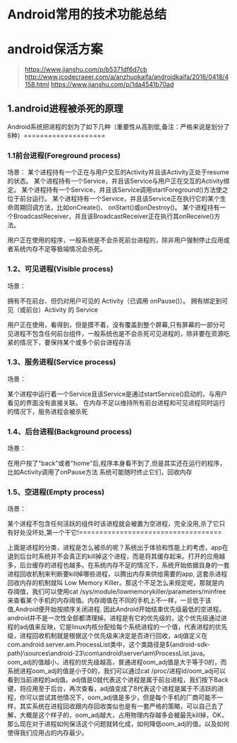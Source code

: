 Android常用的技术功能总结
===========
# android保活方案
 >https://www.jianshu.com/p/b5371df6d7cb
 >http://www.jcodecraeer.com/a/anzhuokaifa/androidkaifa/2016/0418/4158.html
 >https://www.jianshu.com/p/1da4541b70ad
 
## 1.android进程被杀死的原理
 Android系统把进程的划为了如下几种（重要性从高到低,备注：严格来说是划分了6种）====================
 
 ### 1.1前台进程(Foreground process)
 场景：
 某个进程持有一个正在与用户交互的Activity并且该Activity正处于resume的状态。
 某个进程持有一个Service，并且该Service与用户正在交互的Activity绑定。
 某个进程持有一个Service，并且该Service调用startForeground()方法使之位于前台运行。
 某个进程持有一个Service，并且该Service正在执行它的某个生命周期回调方法，比如onCreate()、 onStart()或onDestroy()。
 某个进程持有一个BroadcastReceiver，并且该BroadcastReceiver正在执行其onReceive()方法。

 用户正在使用的程序，一般系统是不会杀死前台进程的，除非用户强制停止应用或者系统内存不足等极端情况会杀死。
 ### 1.2、可见进程(Visible process)
 场景：

 拥有不在前台、但仍对用户可见的 Activity（已调用 onPause()）。
 拥有绑定到可见（或前台）Activity 的 Service

 用户正在使用，看得到，但是摸不着，没有覆盖到整个屏幕,只有屏幕的一部分可见进程不包含任何前台组件，一般系统也是不会杀死可见进程的，除非要在资源吃紧的情况下，要保持某个或多个前台进程存活
 ### 1.3、服务进程(Service process)

 场景：

 某个进程中运行着一个Service且该Service是通过startService()启动的，与用户看见的界面没有直接关联。
 在内存不足以维持所有前台进程和可见进程同时运行的情况下，服务进程会被杀死
 ### 1.4、后台进程(Background process)

 场景：

 在用户按了"back"或者"home"后,程序本身看不到了,但是其实还在运行的程序，比如Activity调用了onPause方法
 系统可能随时终止它们，回收内存
 ### 1.5、空进程(Empty process)

 场景：

 某个进程不包含任何活跃的组件时该进程就会被置为空进程，完全没用,杀了它只有好处没坏处,第一个干它!===================================

 上面是进程的分类，进程是怎么被杀的呢？系统出于体验和性能上的考虑，app在退到后台时系统并不会真正的kill掉这个进程，而是将其缓存起来。打开的应用越多，后台缓存的进程也越多。在系统内存不足的情况下，系统开始依据自身的一套进程回收机制来判断要kill掉哪些进程，以腾出内存来供给需要的app, 这套杀进程回收内存的机制就叫 Low Memory Killer。那这个不足怎么来规定呢，那就是内存阈值，我们可以使用cat /sys/module/lowmemorykiller/parameters/minfree来查看某个手机的内存阈值。内存阈值在不同的手机上不一样，一旦低于该值,Android便开始按顺序关闭进程. 因此Android开始结束优先级最低的空进程。android并不是一次性全部都清理掉。进程是有它的优先级的，这个优先级通过进程的adj值来反映，它是linux内核分配给每个系统进程的一个值，代表进程的优先级，进程回收机制就是根据这个优先级来决定是否进行回收，adj值定义在com.android.server.am.ProcessList类中，这个类路径是${android-sdk-path}\sources\android-23\com\android\server\am\ProcessList.java。oom_adj的值越小，进程的优先级越高，普通进程oom_adj值是大于等于0的，而系统进程oom_adj的值是小于0的，我们可以通过cat /proc/进程id/oom_adj可以看到当前进程的adj值。adj值是0就代表这个进程是属于前台进程，我们按下Back键，将应用至于后台，再次查看，adj值变成了8代表这个进程是属于不活跃的进程，你可以尝试其他情况下，oom_adj值是多少，但是每个手机的厂商可能不一样，其实系统在进程回收跟内存回收类似也是有一套严格的策略，可以自己去了解，大概是这个样子的，oom_adj越大，占用物理内存越多会被最先kill掉，OK，那么现在对于进程如何保活这个问题就转化成，如何降低oom_adj的值，以及如何使得我们应用占的内存最少。


 
